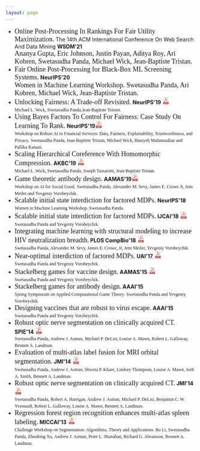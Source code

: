 ```yaml
---
layout: page
---
```

* <span style="font-family: 'verdana'; font-size: 18px;">Online Post-Processing In Rankings For Fair Utility Maximization.</span>  The 14th ACM International Conference On Web Search And Data Mining <b>WSDM'21 </b> <br /><span style="font-family: 'verdana'; font-size: 18px;"> Ananya Gupta, Eric Johnson, Justin Payan, Aditya Roy, Ari Kobren, Swetasudha Panda, Michael Wick, Jean-Baptiste Tristan.</span>
* <span style="font-family: 'verdana'; font-size: 18px;">Fair Online Post-Processing for Black-Box ML Screening Systems.</span> <b>NeurIPS'20 </b> <br /><span style="font-family: 'verdana'; font-size: 18px;">Women in Machine Learning Workshop. Swetasudha Panda, Ari Kobren, Michael Wick, Jean-Baptiste Tristan.</span>
* <span style="font-family: 'verdana'; font-size: 18px;">Unlocking Fairness: A Trade-off Revisited.</span> <b>NeurIPS'19 </b> [<img src="pdf_icon.png" width="4%" height="4%">](https://papers.nips.cc/paper/9082-unlocking-fairness-a-trade-off-revisited.pdf)<br /><span style="font-family: 'verdana'; font-size: 12px;">Michael L. Wick, Swetasudha Panda,Jean-Baptiste Tristan.</span>
* <span style="font-family: 'verdana'; font-size: 18px;">Using Bayes Factors To Control For Fairness: Case Study On Learning To Rank.</span> <b> NeurIPS'19</b>[<img src="pdf_icon.png" width="4%" height="4%">](http://swetapanda.github.io/menu/robust19.pdf)<br /><span style="font-family: 'verdana'; font-size: 12px;"> Workshop on Robust AI in Financial Services: Data, Fairness, Explainability, Trustworthiness, and Privacy.</span>
<span style="font-family: 'verdana'; font-size: 12px;">Swetasudha Panda, Jean-Baptiste Tristan, Michael Wick, Haniyeh Mahmoudian and Pallika Kanani.</span>
* <span style=" font-family: 'verdana'; font-size: 18px;">Scaling Hierarchical Coreference With Homomorphic Compression.</span> <b>AKBC'19 </b> [<img src="pdf_icon.png" width="4%" height="4%">](https://openreview.net/pdf?id=H1gwRx5T6Q)<br /><span style="font-family: 'verdana'; font-size: 12px;">Michael L. Wick, Swetasudha Panda, Joseph Tassarotti, Jean-Baptiste Tristan.</span>
* <span style=" font-family: 'verdana'; font-size: 18px;">Game theoretic antibody design.</span> <b> AAMAS'19</b>[<img src="pdf_icon.png" width="4%" height="4%">](http://swetapanda.github.io/menu/Game_theory_ab_design.pdf
) <br />
 <span style="font-family: 'verdana'; font-size: 12px;">Workshop on AI for Social Good.</span>
<span style="font-family: 'verdana'; font-size: 12px;">Swetasudha Panda, Alexander M. Sevy, James E. Crowe Jr, Jens Meiler and Yevgeniy Vorobeychik.</span>
* <span style=" font-family: 'verdana'; font-size: 18px;">Scalable initial state interdiction for factored MDPs.</span> <b> NeurIPS'18</b> <br />
<span style="font-family: 'verdana'; font-size: 12px;">Women in Machine Learning Workshop. </span>
<span style="font-family: 'verdana'; font-size: 12px;">Swetasudha Panda.</span>
* <span style=" font-family: 'verdana'; font-size: 18px;">Scalable initial state interdiction for factored MDPs.</span> <b>IJCAI'18</b> [<img src="pdf_icon.png" width="4%" height="4%">](https://www.ijcai.org/proceedings/2018/0667.pdf)<br />
 <span style="font-family: 'verdana'; font-size: 12px;">Swetasudha Panda and Yevgeniy Vorobeychik.</span>
* <span style=" font-family: 'verdana'; font-size: 18px;">Integrating machine learning with structural modeling to increase HIV neutralization breadth.</span><b> PLOS CompBio'18</b> [<img src="pdf_icon.png" width="4%" height="4%">](https://journals.plos.org/ploscompbiol/article/file?id=10.1371/journal.pcbi.1005999&type=printable)<br />
<span style="font-family: 'verdana'; font-size: 12px;">Swetasudha Panda, Alexander M. Sevy, James E. Crowe, Jr, Jens Meiler, Yevgeniy Vorobeychik.</span>
* <span style=" font-family: 'verdana'; font-size: 18px;">Near-optimal interdiction of factored MDPs.</span> <b>UAI'17</b> [<img src="pdf_icon.png" width="4%" height="4%">](http://www.auai.org/uai2017/proceedings/papers/62.pdf)<br />
<span style="font-family: 'verdana'; font-size: 12px;">Swetasudha Panda and Yevgeniy Vorobeychik.</span>
* <span style="font-family: 'verdana'; font-size: 18px;">Stackelberg games for vaccine design.</span> <b>AAMAS'15</b> [<img src="pdf_icon.png" width="4%" height="4%">](http://www.vorobeychik.com/2015/abdesign.pdf)<br />
 <span style="font-family: 'verdana'; font-size: 12px;">Swetasudha Panda and Yevgeniy Vorobeychik.</span>
* <span style=" font-family: 'verdana'; font-size: 18px;">Stackelberg games for antibody design.</span><b> AAAI'15 </b>  <br />
<span style="font-family: 'verdana'; font-size: 12px;">Spring Symposium on Applied Computational Game Theory.</span> 
<span style="font-family: 'verdana'; font-size: 12px;">Swetasudha Panda and Yevgeniy Vorobeychik.</span>
* <span style=" font-family: 'verdana'; font-size: 18px;">Designing vaccines that are robust to virus escape.</span> <b>AAAI'15</b> <br />
<span style="font-family: 'verdana'; font-size: 12px;">Swetasudha Panda and Yevgeniy Vorobeychik.</span>
* <span style=" font-family: 'verdana'; font-size: 18px;">Robust optic nerve segmentation on clinically acquired CT.</span> <b>SPIE'14</b> [<img src="pdf_icon.png" width="4%" height="4%">](https://www.ncbi.nlm.nih.gov/pmc/articles/PMC4013110/pdf/nihms550000.pdf)<br />
<span style="font-family: 'verdana'; font-size: 12px;">Swetasudha Panda, Andrew J. Asman, Michael P. DeLisi, Louise A. Mawn, Robert L. Galloway,
Bennett A. Landman.</span>
* <span style="font-family: 'verdana'; font-size: 18px;">Evaluation of multi-atlas label fusion for MRI orbital segmentation.</span> <b> JMI'14</b> [<img src="pdf_icon.png" width="4%" height="4%">](https://www.ncbi.nlm.nih.gov/pmc/articles/PMC4280790/pdf/JMI-001-024002.pdf)<br />
<span style="font-family: 'verdana'; font-size: 12px;">Swetasudha Panda, Andrew J. Asman, Shweta P. Khare, Lindsey Thompson, Louise A. Mawn, Seth
A. Smith, Bennett A. Landman.</span>
* <span style="font-family: 'verdana'; font-size: 18px;">Robust optic nerve segmentation on clinically acquired CT.</span><b> JMI'14</b> [<img src="pdf_icon.png" width="4%" height="4%">](https://www.ncbi.nlm.nih.gov/pmc/articles/PMC4013110/pdf/nihms550000.pdf)<br />
<span style="font-family: 'verdana'; font-size: 12px;">Swetasudha Panda, Robert A. Harrigan, Andrew J. Asman, Michael P. DeLisi, Benjamin C. W.
Yvernault, Robert L. Galloway, Louise A. Mawn, Bennett A. Landman.</span>
* <span style=" font-family: 'verdana'; font-size: 18px;">Regression forest region recognition enhances multi-atlas spleen labeling.</span>  <b>MICCAI'13</b> [<img src="pdf_icon.png" width="4%" height="4%">](http://citeseerx.ist.psu.edu/viewdoc/download?doi=10.1.1.701.232&rep=rep1&type=pdf)<br /><span style="font-family: 'verdana'; font-size: 12px;">Challenge Workshop on Segmentation: Algorithms, Theory and Applications. </span> 
<span style="font-family: 'verdana'; font-size: 12px;">Bo Li, Swetasudha Panda, Zhoubing Xu, Andrew J. Asman, Peter L. Shanahan, Richard G. Abramson,
Bennett A. Landman.</span>














